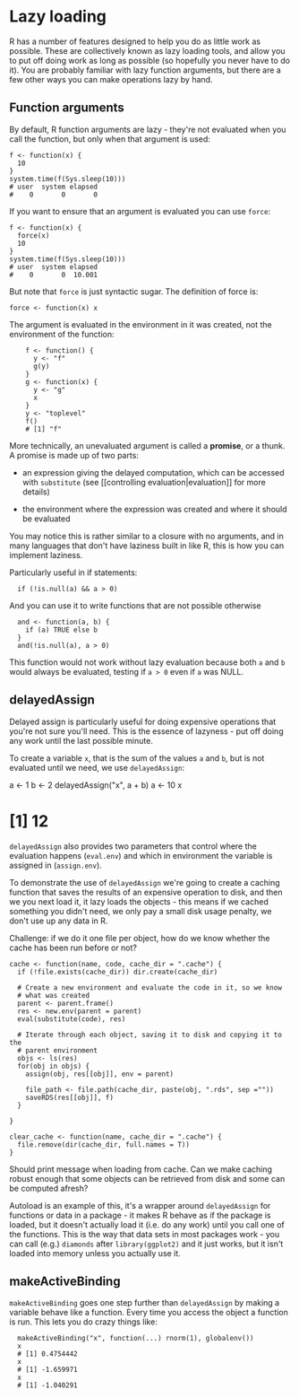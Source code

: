 # Lazy loading

R has a number of features designed to help you do as little work as possible. These are collectively known as lazy loading tools, and allow you to put off doing work as long as possible (so hopefully you never have to do it). You are probably familiar with lazy function arguments, but there are a few other ways you can make operations lazy by hand.

## Function arguments

By default, R function arguments are lazy - they're not evaluated when you call the function, but only when that argument is used:

    f <- function(x) {
      10
    }
    system.time(f(Sys.sleep(10)))
    # user  system elapsed 
    #    0       0       0  

If you want to ensure that an argument is evaluated you can use `force`: 

    f <- function(x) {
      force(x)
      10
    }
    system.time(f(Sys.sleep(10)))
    # user  system elapsed 
    #    0       0  10.001  

But note that `force` is just syntactic sugar.  The definition of force is:

    force <- function(x) x
    
The argument is evaluated in the environment in it was created, not the environment of the function:

        f <- function() {
          y <- "f"
          g(y)
        }    
        g <- function(x) {
          y <- "g"
          x
        }
        y <- "toplevel"
        f()
        # [1] "f"

More technically, an unevaluated argument is called a __promise__, or a thunk. A promise is made up of two parts:

* an expression giving the delayed computation, which can be accessed with
  `substitute` (see [[controlling evaluation|evaluation]] for more details)

* the environment where the expression was created and where it should be
  evaluated

You may notice this is rather similar to a closure with no arguments, and in many languages that don't have laziness built in like R, this is how you can implement laziness.

<!-- When is it useful? http://lambda-the-ultimate.org/node/2273 -->

Particularly useful in if statements:

      if (!is.null(a) && a > 0)

And you can use it to write functions that are not possible otherwise

      and <- function(a, b) {
        if (a) TRUE else b
      }
      and(!is.null(a), a > 0)

This function would not work without lazy evaluation because both `a` and `b` would always be evaluated, testing if `a > 0` even if `a` was NULL.

## delayedAssign

Delayed assign is particularly useful for doing expensive operations that
you're not sure you'll need. This is the essence of lazyness - put off doing
any work until the last possible minute.

To create a variable `x`, that is the sum of the values `a` and `b`, but is not evaluated until we need, we use `delayedAssign`:

  a <- 1
  b <- 2
  delayedAssign("x", a + b)
  a <- 10
  x
  # [1] 12

`delayedAssign` also provides two parameters that control where the evaluation happens (`eval.env`) and which in environment the variable is assigned in (`assign.env`).

To demonstrate the use of `delayedAssign` we're going to create a caching function that saves the results of an expensive operation to disk, and then we you next load it, it lazy loads the objects - this means if we cached something you didn't need, we only pay a small disk usage penalty, we don't use up any data in R.

Challenge: if we do it one file per object, how do we know whether the cache has been run before or not?

    cache <- function(name, code, cache_dir = ".cache") {
      if (!file.exists(cache_dir)) dir.create(cache_dir)
  
      # Create a new environment and evaluate the code in it, so we know
      # what was created
      parent <- parent.frame()
      res <- new.env(parent = parent)
      eval(substitute(code), res)
  
      # Iterate through each object, saving it to disk and copying it to the
      # parent environment
      objs <- ls(res)
      for(obj in objs) {
        assign(obj, res[[obj]], env = parent)
    
        file_path <- file.path(cache_dir, paste(obj, ".rds", sep =""))
        saveRDS(res[[obj]], f)
      }
      
    }
    
    clear_cache <- function(name, cache_dir = ".cache") {
      file.remove(dir(cache_dir, full.names = T))
    }

Should print message when loading from cache. Can we make caching robust enough that some objects can be retrieved from disk and some can be computed afresh?

Autoload is an example of this, it's a wrapper around `delayedAssign` for functions or data in a package - it makes R behave as if the package is loaded, but it doesn't actually load it (i.e. do any work) until you call one of the functions.  This is the way that data sets in most packages work - you can call (e.g.) `diamonds` after `library(ggplot2)` and it just works, but it isn't loaded into memory unless you actually use it.

## makeActiveBinding

`makeActiveBinding` goes one step further than `delayedAssign` by making a variable behave like a function.  Every time you access the object a function is run. This lets you do crazy things like:

      makeActiveBinding("x", function(...) rnorm(1), globalenv())
      x
      # [1] 0.4754442
      x
      # [1] -1.659971
      x
      # [1] -1.040291

